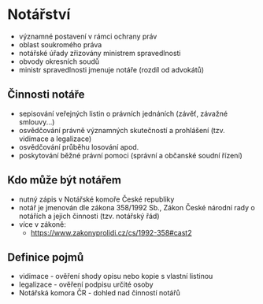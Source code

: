 # Notářství
- významné postavení v rámci ochrany práv
- oblast soukromého práva 
- notářské úřady zřizovány ministrem spravedlnosti 
- obvody okresních soudů
- ministr spravedlnosti jmenuje notáře (rozdíl od advokátů)

## Činnosti notáře
- sepisování veřejných listin o právních jednáních (závěť, závažné smlouvy...)
- osvědčování právně významných skutečností a prohlášení (tzv. vidimace a legalizace)
- osvědčování průběhu losování apod.
- poskytování běžné právní pomoci (správní a občanské soudní řízení)

## Kdo může být notářem
- nutný zápis v Notářské komoře České republiky
- notář je jmenován dle zákona 358/1992 Sb., Zákon České národní rady o notářích a jejich činnosti (tzv. notářský řád)
- více v zákoně:
	- https://www.zakonyprolidi.cz/cs/1992-358#cast2

## Definice pojmů
- vidimace - ověření shody opisu nebo kopie s vlastní listinou
- legalizace - ověření podpisu určité osoby
- Notářská komora ČR - dohled nad činností notářů